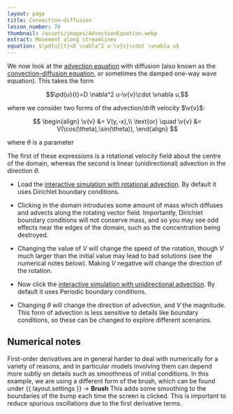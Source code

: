 ```yaml
---
layout: page
title: Convection–diffusion
lesson_number: 70
thumbnail: /assets/images/AdvectionEquation.webp
extract: Movement along streamlines
equation: $\pd{u}{t}=D \nabla^2 u-\v{v}\cdot \vnabla u$
---
```

We now look at the [advection equation](https://en.wikipedia.org/wiki/Advection#The_advection_equation) with diffusion (also known as the [convection–diffusion equation](https://en.wikipedia.org/wiki/Convection%E2%80%93diffusion_equation), or sometimes the damped one-way wave equation). This takes the form

$$\pd{u}{t}=D \nabla^2 u-\v{v}\cdot \vnabla u,$$

where we consider two forms of the advection/drift velocity $\v{v}$: 

$$
\begin{align}
\v{v} &= V(y,-x),\\
\text{or} \quad \v{v} &= V(\cos(\theta),\sin(\theta)),
\end{align}
$$

where $\theta$ is a parameter

The first of these expressions is a rotational velocity field about the centre of the domain, whereas the second is linear (unidirectional) advection in the direction $\theta$. 

* Load the [interactive simulation with rotational advection](/sim/?preset=AdvectionEquationRotational). By default it uses Dirichlet boundary conditions.

* Clicking in the domain introduces some amount of mass which diffuses and advects along the rotating vector field. Importantly, Dirichlet boundary conditions will not conserve mass, and so you may see odd effects near the edges of the domain, such as the concentration being destroyed.

* Changing the value of $V$ will change the speed of the rotation, though $V$ much larger than the initial value may lead to bad solutions (see the numerical notes below). Making $V$ negative will change the direction of the rotation.

* Now click the [interactive simulation with unidirectional advection](/sim/?preset=AdvectionEquationDirected). By default it uses Periodic boundary conditions.

* Changing $\theta$ will change the direction of advection, and $V$ the magnitude. This form of advection is less sensitive to details like boundary conditions, so these can be changed to explore different scenarios. 

## Numerical notes

First-order derivatives are in general harder to deal with numerically for a variety of reasons, and in particular models involving them can depend more subtly on details such as smoothness of initial conditions. In this example, we are using a different form of the brush, which can be found under <span class='click_sequence'>{{ layout.settings }} → **Brush**</span> This adds some smoothing to the boundaries of the bump each time the screen is clicked. This is important to reduce spurious oscillations due to the first derivative terms.
